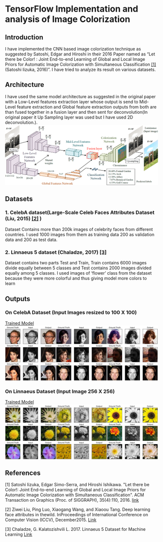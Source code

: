 # TensorFlow Implementation and analysis of Image Colorization

## Introduction
I have implemented the CNN based image colorization technique as suggested by Satoshi, Edgar and Hiroshi in their 2016 Paper named as “Let there be Color! : Joint End-to-end Learning of Global and Local Image Priors for Automatic Image Colorization with Simultaneous Classification [[1]](#1) (Satoshi Iizuka, 2016)”. I have tried to analyze its result on various datasets.


## Architecture
I have used the same model architecture as suggested in the original paper with a Low-Level features extraction layer whose output is send to Mid-Level feature extraction and Global feature extraction outputs from both are than fused together in a fusion layer and then sent for deconvolution(In original paper it Up Sampling layer was used but I have used 2D deconvolution.).
![](./Model-Architecture/model.png)

## Datasets
### 1.	CelebA dataset(Large-Scale Celeb Faces Attributes Dataset (Liu, 2015) [[2]](#2) )
Dataset Contains more than 200k images of celebrity faces from different countries. I used 1000 images from them as training data 200 as validation data and 200 as test data.
### 2.	Linnaeus 5 dataset (Chaladze, 2017) [[3]](#3)
Dataset contains two parts Test and Train, Train contains 6000 images divide equally between 5 classes and Test contains 2000 images divided equally among 5 classes. I used images of ‘flower’ class from the dataset because they were more colorful and thus giving model more colors to learn

## Outputs
### On CelebA Dataset (Input Images resized to 100 X 100)
[Trained Model](https://drive.google.com/file/d/1uNuPy3B7ubcTccxh7WG7PHMGaOqBZuzu/view?usp=sharing)
![](./Output/CelebA.jpg)

### On Linnaeus Dataset (Input Image 256 X 256)
[Trained Model](https://drive.google.com/file/d/1YV0vr_lWuZ4xa4l9UPnznm2LUpPrwfTa/view?usp=sharing)
![](./Output/Linnaeus.png)

## References
<a id="1">[1]</a> 
Satoshi Iizuka, Edgar Simo-Serra, and Hiroshi Ishikawa.
"Let there be Color!: Joint End-to-end Learning of Global and Local Image Priors for Automatic Image Colorization with Simultaneous Classification".
ACM Transaction on Graphics (Proc. of SIGGRAPH), 35(4):110, 2016. [link](http://iizuka.cs.tsukuba.ac.jp/projects/colorization/data/colorization_sig2016.pdf)

<a id="2">[2]</a> 
 Ziwei Liu, Ping Luo, Xiaogang Wang, and Xiaoou Tang. Deep learning face attributes in thewild.  InProceedings of International Conference on Computer Vision (ICCV), December2015. [Link](http://mmlab.ie.cuhk.edu.hk/projects/CelebA.html)

<a id="3">[3]</a> 
Chaladze, G. Kalatozishvili L. 2017. Linnaeus 5 Dataset for Machine Learning [Link](http://chaladze.com/l5/)
